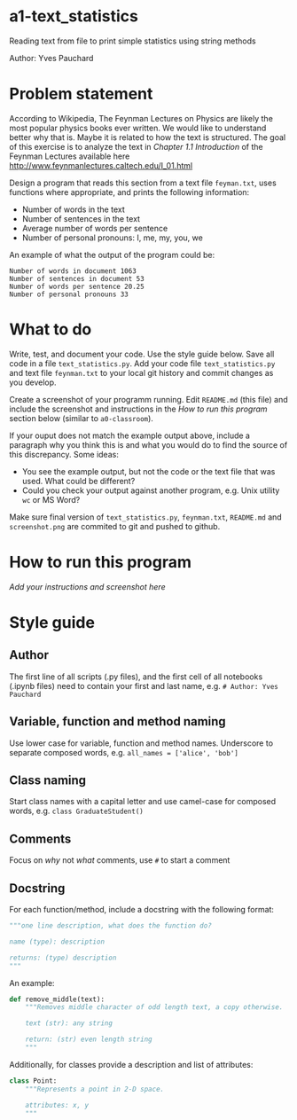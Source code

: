 # a1-text_statistics
Reading text from file to print simple statistics using string methods

Author: Yves Pauchard

# Problem statement
According to Wikipedia, The Feynman Lectures on Physics are likely the most popular physics books ever written. We would like to understand better why that is. Maybe it is related to how the text is structured. The goal of this exercise is to analyze the text in _Chapter 1.1 Introduction_ of the Feynman Lectures available here http://www.feynmanlectures.caltech.edu/I_01.html

Design a program that reads this section from a text file `feyman.txt`, uses functions where appropriate, and prints the following information:
- Number of words in the text
- Number of sentences in the text
- Average number of words per sentence
- Number of personal pronouns: I, me, my, you, we

An example of what the output of the program could be:
```
Number of words in document 1063
Number of sentences in document 53
Number of words per sentence 20.25
Number of personal pronouns 33
```

# What to do
Write, test, and document your code. Use the style guide below. Save all code in a file `text_statistics.py`. Add your code file `text_statistics.py` and text file `feynman.txt` to your local git history and commit changes as you develop. 

Create a screenshot of your programm running. Edit `README.md` (this file) and include the screenshot and instructions in the _How to run this program_ section below (similar to `a0-classroom`). 

If your ouput does not match the example output above, include a paragraph why you think this is and what you would do to find the source of this discrepancy. Some ideas: 
- You see the example output, but not the code or the text file that was used. What could be different?
- Could you check your output against another program, e.g. Unix utility `wc` or MS Word?

Make sure final version of `text_statistics.py`, `feynman.txt`, `README.md` and `screenshot.png` are commited to git and pushed to github. 

# How to run this program
_Add your instructions and screenshot here_

# Style guide
## Author
The first line of all scripts (.py files), and the first cell of all notebooks (.ipynb files) need to contain your first and last name, e.g. `# Author: Yves Pauchard`

## Variable, function and method naming
Use lower case for variable, function and method names. Underscore to separate composed words, e.g. `all_names = ['alice', 'bob']`

## Class naming
Start class names with a capital letter and use camel-case for composed words, e.g. `class GraduateStudent()`

## Comments
Focus on _why_ not _what_ comments, use `#` to start a comment

## Docstring
For each function/method, include a docstring with the following format:
```python
"""one line description, what does the function do?

name (type): description

returns: (type) description
"""
```

An example:
```python
def remove_middle(text):
    """Removes middle character of odd length text, a copy otherwise.

    text (str): any string

    return: (str) even length string
    """
```

Additionally, for classes provide a description and list of attributes:
```python
class Point:
    """Represents a point in 2-D space.

    attributes: x, y
    """
```

